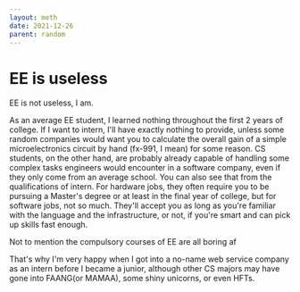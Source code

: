 ```yaml
---
layout: meth
date: 2021-12-26
parent: random
---
```

# EE is useless
EE is not useless, I am.

As an average EE student, I learned nothing throughout the first 2 years of college. If I want to intern, I'll have exactly nothing to provide, unless some random companies would want you to calculate the overall gain of a simple microelectronics circuit by hand (fx-991, I mean) for some reason. CS students, on the other hand, are probably already capable of handling some complex tasks engineers would encounter in a software company, even if they only come from an average school. You can also see that from the qualifications of intern. For hardware jobs, they often require you to be pursuing a Master's degree or at least in the final year of college, but for software jobs, not so much. They'll accept you as long as you're familiar with the language and the infrastructure, or not, if you're smart and can pick up skills fast enough.

Not to mention the compulsory courses of EE are all boring af

That's why I'm very happy when I got into a no-name web service company as an intern before I became a junior, although other CS majors may have gone into FAANG(or MAMAA), some shiny unicorns, or even HFTs.